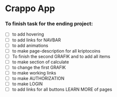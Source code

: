 # Crappo App

### To finish task for the ending project:

- [ ] to add hovering
- [ ] to add links for NAVBAR
- [ ] to add animations
- [ ] to make page-description for all kriptocoins
- [ ] To finish the second GRAFIK and to add all items
- [ ] to make section of calculate
- [ ] to change the first GRAFIK
- [ ] to make working links
- [ ] to make AUTHORIZATION
- [ ] to make LOGIN 
- [ ] to add links for all buttons LEARN MORE of pages